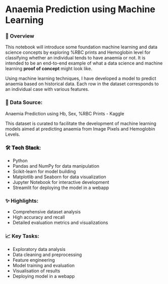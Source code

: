 # Anaemia Prediction using Machine Learning

### 📝 Overview
This notebook will introduce some foundation machine learning and data science concepts by exploring %RBC prints and Hemoglobin level for classifying whether an individual tends to have anaemia or not. It is intended to be an end-to-end example of what a data science and machine learning **proof of concept** might look like.

Using machine learning techniques, I have developed a model to predict anaemia based on historical data. Each row in the dataset corresponds to an individual case with various features.

### 📂 Data Source:
Anaemia Prediction using Hb, Sex, %RBC Prints - Kaggle

This dataset is curated to facilitate the development of machine learning models aimed at predicting anaemia from Image Pixels and Hemoglobin Levels.

### 🛠️ 𝐓𝐞𝐜𝐡 𝐒𝐭𝐚𝐜𝐤:
- Python
- Pandas and NumPy for data manipulation
- Scikit-learn for model building
- Matplotlib and Seaborn for data visualization
- Jupyter Notebook for interactive development
- Streamlit for deploying the model in a webapp

### ✨ Highlights:
- Comprehensive dataset analysis 
- High accuracy and recall
- Detailed evaluation metrics and visualizations 

### 📈 Key Tasks:
- Exploratory data analysis 
- Data cleaning and preprocessing 
- Feature engineering
- Model training and evaluation
- Visualisation of results
- Deploying model in a webapp
